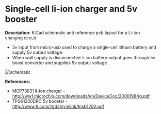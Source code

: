 # Single-cell li-ion charger and 5v booster


**Description:** KiCad schematic and reference pcb layout for a Li-ion charging circuit 

- 5v input from micro-usb used to charge a single-cell lithium battery and supply 5v output voltage. 
- When wall supply is disconnected li-ion battery output goes through 5v boost converter and supplies 5v output voltage

![schematic](https://i.imgur.com/PBttu1D.png)

**References:**
- MCP73831 li-ion charger - http://ww1.microchip.com/downloads/en/DeviceDoc/20001984g.pdf
- TPS61200DRC 5v booster - http://www.ti.com/lit/ds/symlink/tps61202.pdf
